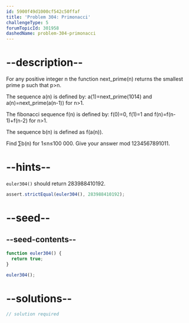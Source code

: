```yaml
---
id: 5900f49d1000cf542c50ffaf
title: 'Problem 304: Primonacci'
challengeType: 5
forumTopicId: 301958
dashedName: problem-304-primonacci
---
```


# --description--

For any positive integer n the function next_prime(n) returns the smallest prime p such that p>n.

The sequence a(n) is defined by: a(1)=next_prime(1014) and a(n)=next_prime(a(n-1)) for n>1.

The fibonacci sequence f(n) is defined by: f(0)=0, f(1)=1 and f(n)=f(n-1)+f(n-2) for n>1.

The sequence b(n) is defined as f(a(n)).

Find ∑b(n) for 1≤n≤100 000. Give your answer mod 1234567891011.

# --hints--

`euler304()` should return 283988410192.

```js
assert.strictEqual(euler304(), 283988410192);
```

# --seed--

## --seed-contents--

```js
function euler304() {
  return true;
}

euler304();
```

# --solutions--

```js
// solution required
```
